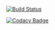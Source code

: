[![Build Status](https://travis-ci.org/Adam03179/Greeting.svg?branch=master)](https://travis-ci.org/Adam03179/Greeting)

[![Codacy Badge](https://api.codacy.com/project/badge/Grade/5ca86e9f9935472fa661df4a262b9f50)](https://www.codacy.com/app/adam1983/Greeting?utm_source=github.com&amp;utm_medium=referral&amp;utm_content=Adam03179/Greeting&amp;utm_campaign=Badge_Grade)
